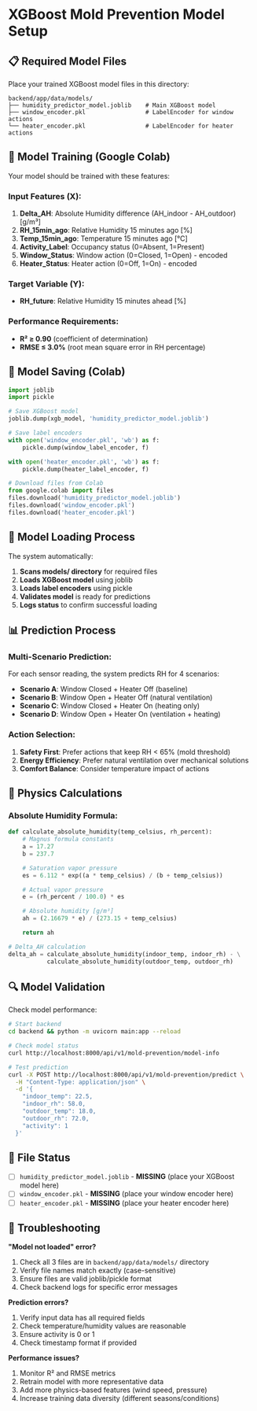 # XGBoost Mold Prevention Model Setup

## 📋 Required Model Files

Place your trained XGBoost model files in this directory:

```
backend/app/data/models/
├── humidity_predictor_model.joblib    # Main XGBoost model
├── window_encoder.pkl                 # LabelEncoder for window actions
└── heater_encoder.pkl                 # LabelEncoder for heater actions
```

## 🧪 Model Training (Google Colab)

Your model should be trained with these features:

### Input Features (X):

1. **Delta_AH**: Absolute Humidity difference (AH_indoor - AH_outdoor) [g/m³]
2. **RH_15min_ago**: Relative Humidity 15 minutes ago [%]
3. **Temp_15min_ago**: Temperature 15 minutes ago [°C]
4. **Activity_Label**: Occupancy status (0=Absent, 1=Present)
5. **Window_Status**: Window action (0=Closed, 1=Open) - encoded
6. **Heater_Status**: Heater action (0=Off, 1=On) - encoded

### Target Variable (Y):

- **RH_future**: Relative Humidity 15 minutes ahead [%]

### Performance Requirements:

- **R² ≥ 0.90** (coefficient of determination)
- **RMSE ≤ 3.0%** (root mean square error in RH percentage)

## 💾 Model Saving (Colab)

```python
import joblib
import pickle

# Save XGBoost model
joblib.dump(xgb_model, 'humidity_predictor_model.joblib')

# Save label encoders
with open('window_encoder.pkl', 'wb') as f:
    pickle.dump(window_label_encoder, f)

with open('heater_encoder.pkl', 'wb') as f:
    pickle.dump(heater_label_encoder, f)

# Download files from Colab
from google.colab import files
files.download('humidity_predictor_model.joblib')
files.download('window_encoder.pkl')
files.download('heater_encoder.pkl')
```

## 🔄 Model Loading Process

The system automatically:

1. **Scans models/ directory** for required files
2. **Loads XGBoost model** using joblib
3. **Loads label encoders** using pickle
4. **Validates model** is ready for predictions
5. **Logs status** to confirm successful loading

## 📊 Prediction Process

### Multi-Scenario Prediction:

For each sensor reading, the system predicts RH for 4 scenarios:

- **Scenario A**: Window Closed + Heater Off (baseline)
- **Scenario B**: Window Open + Heater Off (natural ventilation)
- **Scenario C**: Window Closed + Heater On (heating only)
- **Scenario D**: Window Open + Heater On (ventilation + heating)

### Action Selection:

1. **Safety First**: Prefer actions that keep RH < 65% (mold threshold)
2. **Energy Efficiency**: Prefer natural ventilation over mechanical solutions
3. **Comfort Balance**: Consider temperature impact of actions

## 🧮 Physics Calculations

### Absolute Humidity Formula:

```python
def calculate_absolute_humidity(temp_celsius, rh_percent):
    # Magnus formula constants
    a = 17.27
    b = 237.7

    # Saturation vapor pressure
    es = 6.112 * exp((a * temp_celsius) / (b + temp_celsius))

    # Actual vapor pressure
    e = (rh_percent / 100.0) * es

    # Absolute humidity [g/m³]
    ah = (2.16679 * e) / (273.15 + temp_celsius)

    return ah

# Delta_AH calculation
delta_ah = calculate_absolute_humidity(indoor_temp, indoor_rh) - \
           calculate_absolute_humidity(outdoor_temp, outdoor_rh)
```

## 🔍 Model Validation

Check model performance:

```bash
# Start backend
cd backend && python -m uvicorn main:app --reload

# Check model status
curl http://localhost:8000/api/v1/mold-prevention/model-info

# Test prediction
curl -X POST http://localhost:8000/api/v1/mold-prevention/predict \
  -H "Content-Type: application/json" \
  -d '{
    "indoor_temp": 22.5,
    "indoor_rh": 58.0,
    "outdoor_temp": 18.0,
    "outdoor_rh": 72.0,
    "activity": 1
  }'
```

## 📁 File Status

- [ ] `humidity_predictor_model.joblib` - **MISSING** (place your XGBoost model here)
- [ ] `window_encoder.pkl` - **MISSING** (place your window encoder here)
- [ ] `heater_encoder.pkl` - **MISSING** (place your heater encoder here)

## 🚨 Troubleshooting

**"Model not loaded" error?**

1. Check all 3 files are in `backend/app/data/models/` directory
2. Verify file names match exactly (case-sensitive)
3. Ensure files are valid joblib/pickle format
4. Check backend logs for specific error messages

**Prediction errors?**

1. Verify input data has all required fields
2. Check temperature/humidity values are reasonable
3. Ensure activity is 0 or 1
4. Check timestamp format if provided

**Performance issues?**

1. Monitor R² and RMSE metrics
2. Retrain model with more representative data
3. Add more physics-based features (wind speed, pressure)
4. Increase training data diversity (different seasons/conditions)
